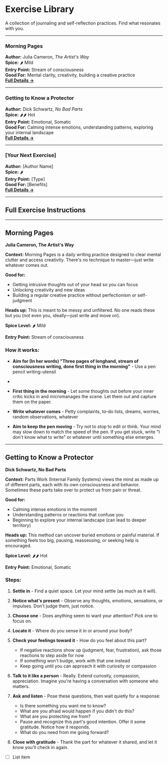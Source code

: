 # Exercise Library

A collection of journaling and self-reflection practices. Find what resonates with you.

---

### Morning Pages
**Author:** Julia Cameron, _The Artist's Way_  
**Spice:** 🌶️ Mild  
**Entry Point:** Stream of consciousness  
**Good For:** Mental clarity, creativity, building a creative practice  
**[Full Details →](#morning-pages)**

---

### Getting to Know a Protector
**Author:** Dick Schwartz, _No Bad Parts_  
**Spice:** 🌶️🌶️ Hot  
**Entry Point:** Emotional, Somatic  
**Good For:** Calming intense emotions, understanding patterns, exploring your internal landscape  
**[Full Details →](#getting-to-know-a-protector-1)**

---

### [Your Next Exercise]
**Author:** [Author Name]  
**Spice:** 🌶️  
**Entry Point:** [Type]  
**Good For:** [Benefits]  
**[Full Details →](#anchor-link)**

---

## Full Exercise Instructions

---

## Morning Pages
**Julia Cameron, The Artist's Way**

**Context:** Morning Pages is a daily writing practice designed to clear mental clutter and access creativity. There's no technique to master—just write whatever comes out.

**Good for:**
- Getting intrusive thoughts out of your head so you can focus
- Unlocking creativity and new ideas
- Building a regular creative practice without perfectionism or self-judgment

**Heads up:** This is meant to be messy and unfiltered. No one reads these but you (not even you, ideally—just write and move on).

**Spice Level:** 🌶️ Mild

**Entry Point:** Stream of consciousness

### How it works:

- **Aim for (In her words) "Three pages of longhand, stream of consciousness writing, done first thing in the morning"** - Use a pen pencil writing-utensil
- 
- **First thing in the morning** - Let some thoughts out before your inner critic kicks in and micromanages the scene. Let them out and capture them on the paper.

- **Write whatever comes** - Petty complaints, to-do lists, dreams, worries, random observations, whatever

- **Aim to keep the pen moving** - Try not to stop to edit or think. Your mind may slow down to match the speed of the pen. If you get stuck, write "I don't know what to write" or whatever until something else emerges.

---

## Getting to Know a Protector
**Dick Schwartz, No Bad Parts**

**Context:** Parts Work (Internal Family Systems) views the mind as made up of different parts, each with its own consciousness and behavior. Sometimes these parts take over to protect us from pain or threat.

**Good for:**
- Calming intense emotions in the moment
- Understanding patterns or reactions that confuse you
- Beginning to explore your internal landscape (can lead to deeper territory)

**Heads up:** This method can uncover buried emotions or painful material. If something feels too big, pausing, reassessing, or seeking help is encouraged.

**Spice Level:** 🌶️🌶️ Hot

**Entry Point:** Emotional, Somatic

### Steps:

1. **Settle in** - Find a quiet space. Let your mind settle (as much as it will).

2. **Notice what's present** - Observe any thoughts, emotions, sensations, or impulses. Don't judge them, just notice.

3. **Choose one** - Does anything seem to want your attention? Pick one to focus on.

4. **Locate it** - Where do you sense it in or around your body?

5. **Check your feelings toward it** - How do you feel about this part?
   - If negative reactions show up (judgment, fear, frustration), ask those reactions to step aside for now
   - If something won't budge, work with that one instead
   - Keep going until you can approach it with curiosity or compassion

6. **Talk to it like a person** - Really. Extend curiosity, compassion, appreciation. Imagine you're having a conversation with someone who matters.

7. **Ask and listen** - Pose these questions, then wait quietly for a response:
   - Is there something you want me to know?
   - What are you afraid would happen if you didn't do this?
   - What are you protecting me from?
   - Pause and recognize this part's good intention. Offer it some gratitude. Notice how it responds.
   - What do you need from me going forward?

8. **Close with gratitude** - Thank the part for whatever it shared, and let it know you'll check in again.

 - [ ] List item
